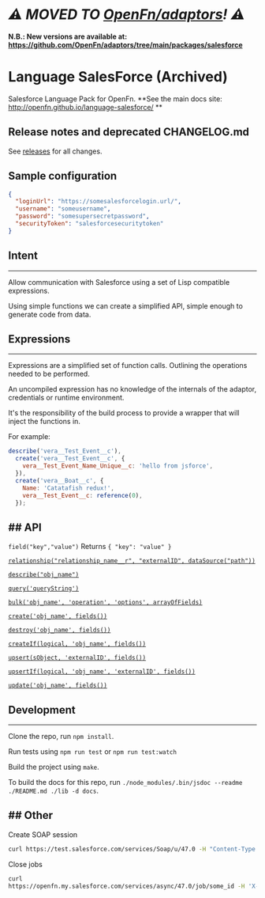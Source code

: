 # _⚠️ MOVED TO [OpenFn/adaptors](https://github.com/OpenFn/adaptors)! ⚠️_

**N.B.: New versions are available at:
https://github.com/OpenFn/adaptors/tree/main/packages/salesforce**

# Language SalesForce (Archived)

Salesforce Language Pack for OpenFn. **See the main docs site:
http://openfn.github.io/language-salesforce/ **

## Release notes and deprecated CHANGELOG.md

See [releases](https://github.com/OpenFn/language-salesforce/releases) for all
changes.

## Sample configuration

```json
{
  "loginUrl": "https://somesalesforcelogin.url/",
  "username": "someusername",
  "password": "somesupersecretpassword",
  "securityToken": "salesforcesecuritytoken"
}
```

## Intent

---

Allow communication with Salesforce using a set of Lisp compatible expressions.

Using simple functions we can create a simplified API, simple enough to generate
code from data.

## Expressions

---

Expressions are a simplified set of function calls. Outlining the operations
needed to be performed.

An uncompiled expression has no knowledge of the internals of the adaptor,
credentials or runtime environment.

It's the responsibility of the build process to provide a wrapper that will
inject the functions in.

For example:

```javascript
describe('vera__Test_Event__c'),
  create('vera__Test_Event__c', {
    vera__Test_Event_Name_Unique__c: 'hello from jsforce',
  }),
  create('vera__Boat__c', {
    Name: 'Catatafish redux!',
    vera__Test_Event__c: reference(0),
  });
```

## ## API

`field("key","value")` Returns `{ "key": "value" }`

[`relationship("relationship_name__r", "externalID", dataSource("path"))`](https://github.com/OpenFn/language-salesforce/blob/master/src/Adaptor.js#L23-L44)

[`describe("obj_name")`](https://github.com/OpenFn/language-salesforce/blob/master/src/Adaptor.js#L46-L71)

[`query('queryString')`](https://github.com/OpenFn/language-salesforce/blob/master/src/Adaptor.js#L107-L136)

[`bulk('obj_name', 'operation', 'options', arrayOfFields)`](https://github.com/OpenFn/language-salesforce/blob/master/src/Adaptor.js#L138-L210)

[`create('obj_name', fields())`](https://github.com/OpenFn/language-salesforce/blob/master/src/Adaptor.js#L212-L238)

[`destroy('obj_name', fields())`](https://github.com/OpenFn/language-salesforce/blob/master/src/Adaptor.js#225-259)

[`createIf(logical, 'obj_name', fields())`](https://github.com/OpenFn/language-salesforce/blob/master/src/Adaptor.js#L240-L279)

[`upsert(sObject, 'externalID', fields())`](https://github.com/OpenFn/language-salesforce/blob/master/src/Adaptor.js#L281-L315)

[`upsertIf(logical, 'obj_name', 'externalID', fields())`](https://github.com/OpenFn/language-salesforce/blob/master/src/Adaptor.js#L317-L370)

[`update('obj_name', fields())`](https://github.com/OpenFn/language-salesforce/blob/master/src/Adaptor.js#L372-L398)

## Development

---

Clone the repo, run `npm install`.

Run tests using `npm run test` or `npm run test:watch`

Build the project using `make`.

To build the docs for this repo, run
`./node_modules/.bin/jsdoc --readme ./README.md ./lib -d docs`.

## ## Other

Create SOAP session

```sh
curl https://test.salesforce.com/services/Soap/u/47.0 -H "Content-Type: text/xml; charset=UTF-8" -H "SOAPAction: login" -d @tmp/login.txt | xmllint --format -
```

Close jobs

```sh
curl
https://openfn.my.salesforce.com/services/async/47.0/job/some_id -H 'X-SFDC-Session: abc123sessionID456xyz' -H "Content-Type: application/xml; charset=UTF-8" -d @tmp/close_job.txt | xmllint --format -
```
